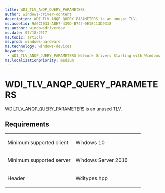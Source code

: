 ```yaml
---
title: WDI_TLV_ANQP_QUERY_PARAMETERS
author: windows-driver-content
description: WDI_TLV_ANQP_QUERY_PARAMETERS is an unused TLV.
ms.assetid: 9A6C4033-ABE7-439D-B745-0E1E413D9318
ms.author: windowsdriverdev 
ms.date: 07/18/2017 
ms.topic: article 
ms.prod: windows-hardware 
ms.technology: windows-devices 
keywords:
 - WDI_TLV_ANQP_QUERY_PARAMETERS Network Drivers Starting with Windows Vista
ms.localizationpriority: medium
---
```


# WDI\_TLV\_ANQP\_QUERY\_PARAMETERS


WDI\_TLV\_ANQP\_QUERY\_PARAMETERS is an unused TLV.

Requirements
------------

<table>
<colgroup>
<col width="50%" />
<col width="50%" />
</colgroup>
<tbody>
<tr class="odd">
<td><p>Minimum supported client</p></td>
<td><p>Windows 10</p></td>
</tr>
<tr class="even">
<td><p>Minimum supported server</p></td>
<td><p>Windows Server 2016</p></td>
</tr>
<tr class="odd">
<td><p>Header</p></td>
<td>Wditypes.hpp</td>
</tr>
</tbody>
</table>

 

 




